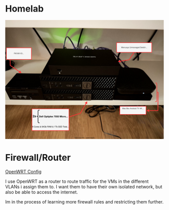 # Homelab

![Setup](homelab.svg "Homelab")

# Firewall/Router
[OpenWRT Config](./openwrt_config.md)

I use OpenWRT as a router to route traffic for the VMs in the different VLANs i assign them to.
I want them to have their own isolated network, but also be able to access the internet.

Im in the process of learning more firewall rules and restricting them further.



